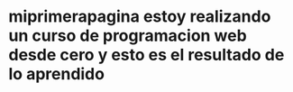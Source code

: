 # miprimerapagina estoy realizando un curso de programacion web desde cero y esto es el resultado de lo aprendido

